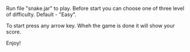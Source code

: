 Run file "snake.jar" to play.
Before start you can choose one of three level of difficulty. Default - "Easy".

To start press any arrow key.
Wheh the game is done it will show your score.

Enjoy!

